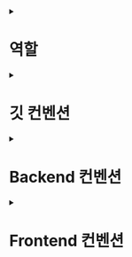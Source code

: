 <details>
<summary><h1>역할</h1></summary>
    <table>
        <thead>
        	<th>이름</th>
            <th>역할</th>
        </thead>
        <tbody>
        	<tr>
            	<td>김수혁</td>
                <td>Backend, AI, 팀장</td>
            </tr>
            <tr>
            	<td>이민우</td>
                <td>BE Leader, Git Master, PM</td>
            </tr>
            <tr>
            	<td>이은규</td>
                <td>Frontend, UI/UX Design Chief</td>
            </tr>
            <tr>
            	<td>이창헌</td>
                <td>Backend, Jira master</td>
            </tr>
            <tr>
            	<td>차현철</td>
                <td>Backend, Presenter, AI</td>
            </tr>
            <tr>
            	<td>황정민</td>
                <td>FE Leader</td>
            </tr>
        </tbody>
    </table>

</details>

<details>
<summary><h1>깃 컨벤션</h1></summary>
<div markdown="1">

---

# 1. Commit 컨벤션

---

[Git | git 커밋 컨벤션 설정하기](https://velog.io/@shin6403/Git-git-커밋-컨벤션-설정하기)

## 1) Commit

### (1) Commit 메시지 구조

기본적인 커멧 메시지 구조는 제목, 본문, 꼬리말 세가지 파트로 나눈다.

각 파트는 빈줄로 두어 구분한다.

```java
type : subject

body

footer
```

### (2) Commit Type

타입은 태그와 제목으로 구성한다.

태그는 영어로 쓰되 첫 문자는 대문자로 작성한다.

`#이슈번호 - 태그 : 제목`의 형태이며, `:` 뒤에만 space가 있음을 유의한다.

- `feat` : 새로운 기능 추가
- `fix` : 버그 수정
- `docs` : 문서 수정
- `style` : 코드 포맷팅, 세미콜론 누락, 코드 변경이 없는 경우
- `refactor` : 코드 리펙토링
- `test` : 테스트 코드, 리펙토링 테스트 코드 추가
- `chore` : 빌드 업무 수정, 패키지 매니저 수정

### (3) Commit Subject

제목은 최대 50글자가 넘지 않도록 하고 마침표 및 특수기호는 사용하지 않는다.

영문으로 표기하는 경우 동사를 가장 앞에 두고 첫 글자는 대문자로 표기한다.

제목은 **개조식 구문**으로 작성한다. (완전한 서술형 문장이 아니라, 간결하고 요점적인 서술을 의미)

**나쁜 예**

```java
Fixed
Added
Modified
```

**좋은 예**

```java
Fix
Add
Modify
```

### (4) Commit Body

본문은 한 줄 당 72자 내로 작성한다.

본문 내용은 양에 구애받지 않고 최대한 상세히 작성한다.

본문 내용은 어떻게 변경했는지보다 무엇을 변경했는지 또는 왜 변경했는지를 설명한다.

### (5) Commit Footer

꼬리말은 `optional`이고 `이슈 트래커 ID`를 작성한다.

꼬리말은 `“유형 : #이슈 번호”` 형식으로 사용한다.

여러 개의 이슈 번호를 적을 때는 `쉼표(,)`로 구분한다.

이슈 트래커 유형은 다음 중 하나를 사용한다.

- **Fixes** : 이슈 수정 중 (아직 해결되지 않은 경우)
- **Resolves** : 이슈를 해결했을 때 사용
- **Ref** : 참고할 이슈가 있을 때 사용
- **Related to** : 해당 커밋에 관련된 이슈번호 (아직 해결되지 않은 경우)

`ex) Fixes : #45 Related to : #34, #23`

### (6) Commit example

```
Feat: "회원 가입 기능 구현"

SMS, 이메일 중복확인 API 개발

Resolves: #123
Ref: #456
Related to: #48, #45
```

### (7) Commit Message Emogji

이모지는 다음과 같이 사용한다.

자세한 부분에 대해서는 '[Gitmoji 사용하기](https://treasurebear.tistory.com/70)' 여기 설명이 잘되어 있는 글이 있어, 이 링크를 참조 부탁한다.

| Emogi | Description |
| --- | --- |
| 🎨 | 코드의 형식 / 구조를 개선 할 때 |
| 📰 | 새 파일을 만들 때 |
| 📝 | 사소한 코드 또는 언어를 변경할 때 |
| 🐎 | 성능을 향상시킬 때 |
| 📚 | 문서를 쓸 때 |
| 🐛 | 버그 reporting할 때, @FIXME 주석 태그 삽입 |
| 🚑 | 버그를 고칠 때 |
| 🔥 | 코드 또는 파일 제거할 때 , @CHANGED주석 태그와 함께 |
| 🚜 | 파일 구조를 변경할 때 . 🎨과 함께 사용 |
| 🔨 | 코드를 리팩토링 할 때 |
| 💄 | UI / style 개선시 |
| ♿️ | 접근성을 향상시킬 때 |
| 🚧 | WIP (진행중인 작업)에 커밋, @REVIEW주석 태그와 함께 사용 |
| 💎 | New Release |
| 🔖 | 버전 태그 |
| ✨ | 새로운 기능을 소개 할 때 |
| ⚡️ | 도입 할 때 이전 버전과 호환되지 않는 특징, @CHANGED주석 태그 사용 |
| 💡 | 새로운 아이디어, @IDEA주석 태그 |
| 🚀 | 배포 / 개발 작업 과 관련된 모든 것 |

---

# 2. Branch 컨벤션

---

[Git branch & naming](https://velog.io/@kim-jaemin420/Git-branch-naming)

## 1) branch의 종류

### (1) master branch

배포 가능한 상태를 관리한다. 배포(release) 이력을 관리하기 위해 사용한다.

![Untitled](%E1%84%80%E1%85%B5%E1%86%BA%20%E1%84%8F%E1%85%A5%E1%86%AB%E1%84%87%E1%85%A6%E1%86%AB%E1%84%89%E1%85%A7%E1%86%AB%207b4d48b1b6804f7aa4b29ef63396412a/Untitled.png)

### (2) develop branch

기능 개발을 위한 브랜치들의 source branch. 모든 기능이 추가되고 버그를 고쳐 배포가능한 안정적인 상태라면 master branch에 병합한다.

### (3) supporting branches

### (a) feature branch

기능을 개발하는 브랜치. 새로운 기능 개발 및 버그 수정이 필요할 때마다 develop 브랜치로부터 분기한다. feature branch 단위의 작업은 공유할 필요가 없기 때문에 로컬 저장소에서 관리한다.

개발이 완료되면 develop 브랜치로 merge하여 다른 사람들과 공유한다

작업이 끝난 feature branch는 삭제한다

```
//develop 브랜치에서 생성
$ git checkout -b feature/login develop
```

![Untitled](%E1%84%80%E1%85%B5%E1%86%BA%20%E1%84%8F%E1%85%A5%E1%86%AB%E1%84%87%E1%85%A6%E1%86%AB%E1%84%89%E1%85%A7%E1%86%AB%207b4d48b1b6804f7aa4b29ef63396412a/Untitled%201.png)

### (b) release branch

배포를 위한 전용 브랜치. 최종적인 버그 수정, 문서 추가 등 배포와 직접적 관련있는 작업을 수행한다. 그 이외에 새로운 기능은 추가하지 않는다.

### (c) hotfix branch

배포한 버전에서 긴급하게 수정해야할 경우 master 브랜치에서 분기한다. 문제가 되는 부분 수정후 master 브랜치에 merge하고 배포. hotfix 브랜치의 변경사항은 develop 브랜치에도 merge.

## 2) branch 네이밍 규칙

### (1) **master branch, develop branch**

master와 develop 브랜치는 본래 이름 그대로 사용하는 경우가 일반적이다.

### (**2) feature branch**

- 어떤 이름도 가능하다. 단, `master`, `develop`, `release-...`, `hotfix-...` 같은 이름은 사용할 수 없다.
- `feature/기능요약` 형식을 추천한다. ex) feature/login
- `feature/{issue-number}-{feature-name}` 이슈추적을 사용한다면 이와 같은 형식을 따른다.
    
    ex) feature/1-init-project, feature/2-build-gradle-script-write
    

### (**3) release branch**

- `release-RB_...` 또는 `release-...` 또는 `release/...`같은 이름이 일반적이다.
- `release-...` 형식을 추천한다. ex) release-1.2

### (**4) hotfix branch**

- `hotfix-...` 형식을 추천한다. ex) hotfix-1.2.1

---
</div>
</details>
<details>
<summary><h1>Backend 컨벤션</h1></summary>
<div markdown="1">


# 1. Java 코드 컨벤션

[캠퍼스 핵데이 Java 코딩 컨벤션](https://naver.github.io/hackday-conventions-java/)

## 1) 파일 공통 요건

### (1) 파일 인코딩은 UTF-8

*[encoding-utf8]*

모든 소스, 텍스트 문서 파일의 인코딩은 UTF-8로 통일한다.

### (2) 파일의 마지막에는 줄바꿈

파일의 마지막은 줄바꿈으로 끝나야 한다.

## 2) 이름 (Naming)

### (1) 식별자에는 영문/숫자/언더스코어만 허용

*[identifier-char-scope]*

변수명, 클래스명, 메서드명 등에는 영어와 숫자만을 사용한다. 
상수에는 단어 사이의 언더스코어(`_`)를 사용한다. 정규표현식 `[^A-Za-z0-9_]`에 부합해야 한다.

### (2) 한국어 발음대로의 표기 금지

*[avoid-korean-pronounce]*

식별자의 이름을 한글 발음을 영어로 옮겨서 표기하지 않는다. 한국어 고유명사는 예외이다.

- 나쁜 예 : `moohyungJasan` (무형자산)
- 좋은 예 : `intangibleAssets` (무형자산)

### (3) 대문자로 표기할 약어 명시

*[list-uppercase-abbr]*

클래스명, 변수명에 쓰일 단어 중 모든 글자를 대문자로 표기할 약어의 목록을 프로젝트별로 명시적으로 정의한다.

> 대문자로 표기할 약어의 목록을 정의하지 않는 경우 : HttpApiUrl
> 

### (4) 패키지 이름은 소문자로 구성

*[package-lowercase]*

패키지 이름은 소문자를 사용하여 작성한다. 
단어별 구문을 위해 언더스코어(`_`)나 대문자를 섞지 않는다.

*나쁜 예*

```jsx
package com.navercorp.apiGateway
 package com.navercorp.api_gateway
```

*좋은 예*

```jsx
package com.navercorp.apigateway
```

### (5) 클래스/인터페이스 이름에 대문자 카멜표기법 적용

*[class-interface-lower-camelcase]*

클래스 이름은 단어의 첫 글자를 대문자로 시작하는 대문자 카멜표기법(Upper camel case)을 사용한다. 파스칼표기법(Pascal case)으로도 불린다.

*나쁜 예*

```jsx
public class reservation

public class Accesstoken
```

*좋은 예*

```jsx
public class Reservation

public class AccessToken
```

### (6) 클래스 이름에 명사 사용

*[class-noun]*

클래스 이름은 명사나 명사절로 짓는다.

### (7) 인터페이스 이름에 명사/형용사 사용

*[interface-noun-adj]*

인터페이스(interface)의 이름은 클래스 이름은 명사/명사절로 혹은 형용사/형용사절로 짓는다.

*좋은 예*

```jsx
public interface RowMapper {

 public interface AutoClosable {
```

### (8) 테스트 클래스는 'Test’로 끝남

*[test-class-suffix]*

JUnit 등으로 작성한 테스트 코드를 담은 클래스는 'Test’을 마지막에 붙인다. 
‘Tests’로 나올텐데 ‘Test’로 마무리한다

*좋은 예*

```jsx
public class WatcherTest {
```

### (9) 메서드 이름과 변수에 소문자 카멜표기법 적용

*[method-lower-camelcase]*

메서드의 이름에는 첫 번째 단어를 소문자로 작성하고, 이어지는 단어의 첫 글자를 대문자로 작성하는 소문자 카멜표기법(Lower camel case)를 사용한다. 테스트 클래스의 메서드 이름에서는 언더스코어를 허용한다.

*나쁜 예*

```jsx
private boolean Authorized;
 private int AccessToken;
```

*좋은 예*

```jsx
private boolean authorized;
 private int accessToken;
```

### (10) 메서드 이름은 동사/전치사로 시작

*[method-verb-preposition]*

메서드명은 기본적으로는 동사로 시작한다. 다른 타입으로 전환하는 메서드나 빌더 패턴을 구현한 클래스의 메서드에는 전치사를 쓸 수 있다.

*좋은 예*

- 동사사용 : `renderHtml()`
- 전환메서드의 전치사 : `toString()`
- Builder 패턴 적용한 클래스의 메서드의 전치사 : `withUserId(String id)`

### (11) 상수는 대문자와 언더스코어로 구성

*[constant_uppercase]*

상태를 가지지 않는 자료형이면서 `static final`로 선언되어 있는 필드일 때를 상수로 간주한다. 상수 이름은 대문자로 작성하며, 복합어는 언더스코어(`_`)를 사용하여 단어를 구분한다.

*좋은 예*

```jsx
public final int UNLIMITED = -1;
public final String POSTAL_CODE_EXPRESSION = “POST”;
```

### (12) 임시 변수 외에는 1 글자 이름 사용 금지

*[avoid-1-char-var]*

메서드 블럭 범위 이상의 생명 주기를 가지는 변수에는 1글자로 된 이름을 쓰지 않는다. 반복문의 인덱스나 람다 표현식의 파라미터 등 짧은 범위의 임시 변수에는 관례적으로 1글자 변수명을 사용할 수 있다.

*나쁜 예*

```jsx
HtmlParser p = new HtmlParser();
```

*좋은 예*

```jsx
HtmlParser parser = new HtmlParser();
```

## 3) 선언 (Declarations)

클래스, 필드, 메서드, 변수값, import문 등의 소스 구성요소를 선언할 때 고려해야할 규칙이다.

### (1) 소스파일당 1개의 탑레벨 클래스를 담기

*[1-top-level-class]*

탑레벨 클래스(Top level class)는 소스 파일에 1개만 존재해야 한다. ( 탑레벨 클래스 선언의 컴파일타임 에러 체크에 대해서는 [Java Language Specification 7.6](http://docs.oracle.com/javase/specs/jls/se7/html/jls-7.html#jls-7.6) 참조 )

*나쁜 예*

`public class LogParser {
}

class LogType {
}`

*좋은 예*

`public class LogParser {
    // 굳이 한 파일안에 선언해야 한다면 내부 클래스로 선언
    class LogType {
    }
}`

### (2) 제한자 선언의 순서

*[modifier-order]*

클래스/메서드/멤버변수의 제한자는 Java Language Specification에서 명시한 아래의 순서로 쓴다.

`public protected private abstract static final transient volatile synchronized native strictfp`

( [Java Language Specification - Chapter 18. Syntax](http://docs.oracle.com/javase/specs/jls/se7/html/jls-18.html) 참조)

### (3) 어노테이션 선언 후 새줄 사용

*[newline-after-annotation]*

클래스, 인터페이스, 메서드, 생성자에 붙는 애너테이션은 선언 후 새줄을 사용한다. 이 위치에서도 파라미터가 없는 애너테이션 1개는 같은 줄에 선언할 수 있다.

*좋은 예*

`@RequestMapping("/guests")
public void findGuests() {}`

### (4) 한 줄에 한 문장

*[1-state-per-line]*

문장이 끝나는 `;` 뒤에는 새줄을 삽입한다. 한 줄에 여러 문장을 쓰지 않는다.

*나쁜 예*

`int base = 0; int weight = 2;`

*좋은 예*

`int base = 0;
int weight = 2;`

### (5) 하나의 선언문에는 하나의 변수만

*[1-var-per-declaration]*

변수 선언문은 한 문장에서 하나의 변수만을 다룬다.

*나쁜 예*

`int base, weight;`

*좋은 예*

`int base;
int weight;`

### (6) 배열에서 대괄호는 타입 뒤에 선언

*[array-square-after-type]*

배열 선언에 오는 대괄호(`[]`)는 타입의 바로 뒤에 붙인다. 변수명 뒤에 붙이지 않는다.

*나쁜 예*

`String names[];`

*좋은 예*

`String[] names;`

### (7) ‘long’형 값의 마지막에 ‘L’붙이기, ‘float’ 형 - ‘F’ 붙이기

*[long-value-suffix]*

long형의 숫자에는 마지막에 대문자 'L’을, float형의 숫자에는 마지막에 대문자 ‘F’를 붙인다. 

*나쁜 예*

`long base = 54423234211l;`

*좋은 예*

`long base = 54423234211L;`

## 4) 들여쓰기 (Indentation)

들여쓰기는 코드의 계층을 구분하기 위해 추가하는 문자이다.

### (1) 하드탭 사용

*[indentation-tab]*

탭(tab) 문자를 사용하여 들여쓴다. 탭 대신 스페이스를 사용하지 않는다. 이를 잘 준수하기 위해서 스페이스와 탭을 구별해서 보여주도록 에디터를 설정한다.

### (2) 탭의 크기는 4개의 스페이스

*[4-spaces-tab]*

1개의 탭의 크기는 스페이스 4개와 같도록 에디터에서 설정한다.

### (3) 블럭 들여쓰기

*[block-indentation]*

클래스, 메서드, 제어문 등의 코드 블럭이 생길 때마다 1단계를 더 들여쓴다.

## 5) 중괄호 (Braces)

중괄호(`{`,`}`) 는 클래스, 메서드, 제어문의 블럭을 구분한다.

### (1) K&R 스타일로 중괄호 선언

*[braces-knr-style]*

클래스 선언, 메서드 선언, 조건/반복문 등의 코드 블럭을 감싸는 중괄호에 적용되는 규칙이다. 중괄호 선언은 K&R 스타일(Kernighan and Ritchie style)을 따른다. 줄의 마지막에서 시작 중괄호`{`를 쓰고 열고 새줄을 삽입한다. 블럭을 마친후에는 새줄 삽입 후 중괄호를 닫는다.

***나쁜 예***

```java
public class SearchConditionParser
{
    public boolean isValidExpression(String exp)
    {

        if (exp == null)
        {
            return false;
        }

        for (char ch : exp.toCharArray())
        {
             ....
        }

        return true;
    }
}
```

***좋은 예***

```java
public class SearchConditionParser {
    public boolean isValidExpression(String exp) {

        if (exp == null) {
            return false;
        }

        for (char ch : exp.toCharArray()) {
            ....
        }

        return true;
    }
}
```

### (2) 닫는 중괄호와 같은 줄에 `else`, `catch`, `finally`, `while` 선언

*[sub-flow-after-brace]*

아래의 키워드는 닫는 중괄호(`}`) 와 같은 줄에 쓴다.

- else 되도록 쓰지 않기
- catch, finaly
- do-while 문에서의 while

***나쁜 예***

```java
if (line.startWith(WARNING_PREFIX)) {
    return LogPattern.WARN;
}
else if (line.startWith(DANGER_PREFIX)) {
    return LogPattern.DANGER;
}
else {
    return LogPattern.NORMAL;
}
```

***좋은 예***

```java
if (line.startWith(WARNING_PREFIX)) {
    return LogPattern.WARN;
} else if (line.startWith(DANGER_PREFIX)) {
    return LogPattern.NORMAL;
} else {
    return LogPattern.NORMAL;
}
```

***나쁜 예***

```jsx
try {
    writeLog();
}
catch (IOException ioe) {
    reportFailure(ioe);
}
finally {
    writeFooter();
}
```

***좋은 예***

```jsx
try {
    writeLog();
} catch (IOException ioe) {
    reportFailure(ioe);
} finally {
    writeFooter();
}
```

***나쁜 예***

```jsx
do {
    write(line);
    line = readLine();
}
while (line != null);
```

***좋은 예***

```jsx
do {
    write(line);
    line = readLine();
} while (line != null);
```

### (3) 빈 블럭에 새줄 없이 중괄호 닫기 허용

*[permit-concise-empty-block]*

내용이 없는 블럭을 선언할 때는 같은 줄에서 중괄호를 닫는 것을 허용한다.

*좋은 예*

```java
public void close() {}
```

### (4) 조건/반복문에 중괄호 필수 사용

*[need-braces]*

조건, 반복문이 한 줄로 끝더라도 중괄호를 활용한다. 이 문서에 언급된 중괄호의 전후의 공백, 제어문 앞 뒤의 새줄 규칙도 함께 고려한다.

*나쁜 예*

```java
if (exp == null) return false;

for (char ch : exp.toCharArray()) if (ch == 0) return false;
```

*좋은 예*

```java
if (exp == null) {
    return false;
}

for (char ch : exp.toCharArray()) {

    if (ch == 0) {
        return false;
    }

}
```

## 6) 줄바꿈 (Line-wrapping)

줄바꿈은 작성한 명령어가 줄 너비를 초과했을 경우 코드 가독성을 위해서 강제로 줄을 바꾸는 것을 말한다.

### (1) 줄바꿈 후 추가 들여쓰기

*[indentation-after-line-wrapping]*

줄바꿈 이후 이어지는 줄에서는 최초 시작한 줄에서보다 적어도 1단계의 들여쓰기를 더 추가한다. IDE의 자동 포메팅 기능으로 이를 동일하게 맞추러면 [Appendix C의 각 IDE별 설정](https://naver.github.io/hackday-conventions-java/#editor-config)을 참고한다.

*좋은 예*

```java
AbstractAggregateRootTest.AggregateRoot proxyAggregateRoot =
        em.getReference(AbstractAggregateRootTest.AggregateRoot.class, aggregateRoot.getId());
```

### (2) 줄바꿈 허용 위치

*[line-wrapping-position]*

가독성을 위해 줄을 바꾸는 위치는 다음 중의 하나로 한다.

- `extends` 선언 후
- `implements` 선언 후
- `throws` 선언 후
- 시작 소괄호(`(`) 선언 후
- 콤마(`,`) 후
- `.` 전
- 연산자 전
    - `+`, `-`, `*`, `/`, `%`
    - `==`, `!=`, `>=`, `>`,`⇐`, `<`, `&&`, `||`
    - `&`, `|`, `^`, `>>>`, `>>`, `<<`, `?`
    - `instanceof`

***좋은 예***

```java
public boolen isAbnormalAccess (
    User user, AccessLog log) {

    String message = user.getId() + "|" | log.getPrefix()
        + "|" + SUFFIX;
}
```

## 7) 빈 줄(Blank lines)

빈 줄은 명령문 그룹의 영역을 표시하기 위하여 사용한다.

### (1) `package` 선언 후 빈 줄 삽입

*[blankline-after-package]*

*좋은 예*

`package com.naver.lucy.util;

import java.util.Date;`

### (2) `import` 선언의 순서와 빈 줄 삽입

*[import-grouping]*

import 구절은 아래와 같은 순서로 그룹을 묶어서 선언한다.

1. static imports
2. `java.`
3. `javax.`
4. `org.`
5. `net.`
6. 8~10을 제외한 `com.*`
7. 1~6, 8~10을 제외한 패키지에 있는 클래스
8. `com.nhncorp.`
9. `com.navercorp.`
10. `com.naver.`

각 그룹 사이에는 빈줄을 삽입한다. 같은 그룹 내에서는 알파벳 순으로 정렬한다.

*좋은 예*

`import java.util.Date;
import java.util.List;

import javax.naming.NamingException;

import org.apache.commons.logging.Log;
import org.apache.commons.logging.LogFactory;
import org.springframework.util.Assert;

import com.google.common.base.Function;

import com.naver.lucy.util.AnnotationUtils;`

이 규칙은 대부분 IDE에서 자동으로 정리해주는 대로 쓰기 때문에 IDE 설정을 일치시키는데 신경을 써야 한다.

### (3) 메소드 사이에 빈 줄 삽입

*[blankline-between-methods]*

메서드의 선언이 끝난 후 다음 메서드 선언이 시작되기 전에 빈줄을 삽입한다.

***좋은 예***

```jsx
public void setId(int id) 
    this.id = id;
}

public void setName(String name) {
    this.name = name;
}
```

## 8) 공백 (Whitespace)

### (1) 공백으로 줄을 끝내지 않음

*[no-trailing-spaces]*

빈줄을 포함하여 모든 줄은 탭이나 공백으로 끝내지 않는다.

### (2) 대괄호 뒤에 공백 삽입

*[space-after-bracket]*

닫는 대괄호(`]`) 뒤에 `;`으로 문장이 끝나지 않고 다른 선언이 올 경우 공백을 삽입한다.

*나쁜 예*

```java
int[]masks = new int[]{0, 1, 1};
```

*좋은 예*

```java
int[] masks = new int[] {0, 1, 1};
```

### (3) 중괄호의 시작 전, 종료 후에 공백 삽입

*[space-around-brace]*

여는 중괄호(`{`) 앞에는 공백을 삽입한다. 닫는 중괄호(`}`) 뒤에 `else` ,`catch` 등의 키워드가 있을 경우 중괄호와 키워드 사이에 공백을 삽입한다.

***좋은 예***

```java
public void printWarnMessage(String line) {
    if (line.startsWith(WARN_PREFIX)) {
        ...
    } else {
        ...
    }
}
```

### (4) 제어문 키워드와 여는 소괄호 사이에 공백 삽입

*[space-between-keyword-parentheses]*

`if`, `for`, `while`, `catch`, `synchronized`, `switch`와 같은 제어문 키워드의 뒤에 
소괄호(`(`,`)`)를 선언하는 경우, 시작 소괄호 앞에 공백을 삽입한다.

*좋은 예*

```java
if (maxLine > LIMITED) {
    return false;
}
```

### (5) 식별자와 여는 소괄호 사이에 공백 미삽입

*[no-space-between-identifier-parentheses]*

식별자와 여는 소괄호(`(`) 사이에는 공백을 삽입하지 않는다. 생성자와 메서드의 선언, 호출, 애너테이션 선언 뒤에 쓰이는 소괄호가 그에 해당한다.

***나쁜 예***

```java
public StringProcessor () {} // 생성자

@Cached ("local")
public String removeEndingDot (String original) {
    assertNotNull (original);
    ...
}
```

***좋은 예***

```java
public StringProcessor() {} // 생성자

@Cached("local")
public String removeEndingDot(String original) {
    assertNotNull(original);
    ...
}
```

### (6) 타입 캐스팅에 쓰이는 소괄호 내부 공백 미삽입

*[no-space-typecasting]*

타입캐스팅을 위해 선언한 소괄호의 내부에는 공백을 삽입하지 않는다.

*나쁜 예*

```java
String message = ( String ) rawLine;
```

*좋은 예*

```java
String message = (String) rawLine;
```

### (7) 제네릭스 산괄호의 공백 규칙

*[generic-whitespace]*

제네릭스(Generics) 선언에 쓰이는 산괄호(`<`,`>`) 주위의 공백은 다음과 같이 처리한다.

- 제네릭스 메서드 선언 일 때만 `<` 앞에 공백을 삽입한다.
- `<` 뒤에 공백을 삽입하지 않는다.
- `>` 앞에 공백을 삽입하지 않는다.
- 아래의 경우를 제외하고는 `>`뒤에 공백을 삽입한다.
    - 메서드 레퍼런스가 바로 이어질 때
    - 여는 소괄호('(')가 바로 이어질 때
    - 메서드 이름이 바로 이어질 때

*좋은 예*

```java
public static <A extends Annotation> A find(AnnotatedElement elem, Class<A> type) { // 제네릭스 메서드 선언
    List<Integer> l1 = new ArrayList<>(); // '(' 가 바로 이어질때
    List<String> l2 = ImmutableList.Builder<String>::new; // 메서드 레퍼런스가 바로 이어질 때
    int diff = Util.<Integer, String>compare(l1, l2); // 메서드 이름이 바로 이어질 때
}
```

### (8) 콤마/구분자 세미콜론의 뒤에만 공백 삽입

*[space-after-comma-semicolon]*

콤마(,)와 반복문(while, for)의 구분자로 쓰이는 세미콜론(`;`)에는 뒤에만 공백을 삽입한다.

*나쁜 예*

```java
for (int i = 0;i < length;i++) {
    display(level,message,i)
}
```

*좋은 예*

```java
for (int i = 0; i < length; i++) {
    display(level, message, i)
}
```

### (9) 콜론의 앞 뒤에 공백 삽입

*[space-around-colon]*

반복문과 삼항연산자에서 콜론(`:`)의 앞 뒤에는 공백을 삽입한다. 라벨 선언 뒤에는 아무런 문자열이 없으므로 앞에만 공백을 삽입한다.

*좋은 예*

```java
for (Customer customer : visitedCustomers) {
    AccessPattern pattern = isAbnormal(accessLog) ? AccessPattern.ABUSE : AccessPattern.NORMAL;
    int grade = evaluate(customer, pattern);

    switch (grade) {
        case GOLD :
            sendSms(customer);
        case SILVER :
            sendEmail(customer);
        default :
            inreasePoint(customer)
    }
}
```

[Java 14~21에서의 Switch Case](https://velog.io/@letsdev/Java-개선된-Switch-Case)

### (10) 이항/삼항 연산자의 앞 뒤에 공백 삽입

*[space-around-binary-ternary-operator]*

이항/삼항 연산자의 앞 뒤에는 공백을 삽입한다.

*좋은 예*

```java
if (pattern == Access.ABNORMAL) {
    return 0;
}

finalScore += weight * rawScore - absentCount;

if (finalScore > MAX_LIMIT) {
    return MAX_LIMIT;
}
```

### (11) 단항 연산자와 연산 대상 사이에 공백을 미삽입

*[no-space-increament-decrement-operator]*

단항 연산자와 연산 대상의 사이에는 공백을 삽입하지 않는다.

- 전위 연산자 : 연산자 뒤에 공백을 삽입하지 않는다.
    - 전위 증감/감소 연산자 : `++`,`--`
    - 부호로 쓰이는 `+`, `-`
    - NOT 연산자 : `~`, `!`
- 후위 연산자 : 연산자 앞에 공백을 삽입하지 않는다.
    - 후위 증감/감소 연산자 : `++`,`-`

*나쁜 예*

```java
int point = score[++ index] * rank -- * - 1;
```

*좋은 예*

```java
int point = score[++index] * rank-- * -1;
```

### (12) 주석문 기호 전후의 공백 삽입

*[space-around-comment]*

주석의 전후에는 아래와 같이 공백을 삽입한다.

- 명령문과 같은 줄에 주석을 붙일 때 `//` 앞
- 주석 시작 기호 `//` 뒤
- 주석 시작 기호 `/*` 뒤
- 블록 주석을 한 줄로 작성시 종료 기호 `/` 앞
- 탭으로 주석 줄맞추기

***좋은 예***

```java
/*
 * 공백 후 주석내용 시작
 */

System.out.print(true); // 주석 기호 앞 뒤로 공백

/* 주석내용 앞에 공백, 뒤에도 공백 */
```

---

# 2. 스프링 네이밍 컨벤션

## Controller

비지니스 로직은 Service에서         

### Controller 메소드 명 작성 접미사

- orderList() - 목록 조회 유형의 서비스
- orderDetails() - 단 건 상세 조회 유형의 controller 메소드
- orderSave() - 등록/수정/삭제가 동시에 일어나는 유형의 controller 메소드
- orderAdd() - 등록만 하는 유형의 controller 메소드
- orderModify() - 수정만 하는 유형의 controller 메소드
- orderRemove() - 삭제만 하는 유형의 controller 메소드

## Service

### Service 메소드 명 작성 접두사

- findOrder() - 조회 유형의 service 메소드
- addOrder() - 등록 유형의 service 메소드
- modifyOrder() - 변경 유형의 service 메소드
- removeOrder() - 삭제 유형의 service 메소드
- saveOrder() - 등록/수정/삭제가 동시에 일어나는 유형의 service 메소드

```java
public void printWarnMessage(String line) {
    if (line.startsWith(WARN_PREFIX)) {
        ...
    } else {
        ...
    }
}
```

## 패키지 구조

[[Spring boot] 디렉터리 패키지 구조의 선택](https://velog.io/@jsb100800/Spring-boot-directory-package)

Root Package

```
com
 ㄴ example
     ㄴ Root Package
         ㄴ domain
         |   ㄴ user
         |   |   ㄴ api
         |   |   ㄴ application
         |   |   ㄴ dao
         |   |   ㄴ domain
         |   |   ㄴ dto
         |   |   ㄴ exception
         |   ㄴ video
         |   |   ㄴ api
         |   |   ㄴ application
         |   |   ㄴ dao
         |   |   ㄴ domain
         |   |   ㄴ dto
         |   |   ㄴ exception
         |   ...
         ㄴ global
             ㄴ auth
             ㄴ common
             ㄴ config
             ㄴ error
             ㄴ infra
             ㄴ util
```

위의 디렉터리 패키지 방식은 이번 프로젝트를 진행하면서 도메인형 디렉터리 구조를 기반으로 제 프로젝트의 성격에 맞게 패키징을 구성한 것입니다.

**해당 방식은 스프링 웹 계층에 주목하기보다는 도메인에 주목합니다.** 이를 통해서 **각각의 도메인 별로 패키지 분리가 가능하여 관리에 있어서 계층형 방식보다 직관적**이며, **각각의 도메인들은 서로를 의존하는 코드가 없도록 설계하기 적합해서 코드의 재활용성이 향상**됩니다.

또한 **`OOP` 관점과 `ORM` 기술을 사용함에 있어서 핵심이 되는 `Entity`의 특성을 기반으로 패키징하는 것이 해당 기술들의 관점과 지향점과도 맞다고 생각이 듭니다.**

그 이유는 때문입니다.

아래로는 각각의 패키지와 이를 구성하는 클래스들에 대한 설명을 하겠습니다.

### 📌 최상위 레벨의 패키지

- **최상위 레벨에서는 `domain`과 `global`로 패키징합니다.**
- `domain` 패키지에서는 프로젝트와 DB 구조에서 핵심 역할을 하는 `domian entitiy`를 기준으로 하위 패키지를 구성합니다.
- `global` 패키지에서는 프로젝트 전방위적으로 사용할 수 있는 클래스 들로 구성됩니다.

### 📌 domain 하위 패키지

- **앞서 설명한 것처럼 `user`, `video`와 같이 핵심 `domain entity` 별로 패키지가 구성됩니다.**
- **각각의 domian 하위 패키지는 `api`, `application`, `dao`, `domain`, `dto`, `exception` 패키지로 구성됩니다.**
- **api** : `controller` 클래스가 존재합니다. 해당 프로젝트에서 스프링 부트는 `Rest API` 서버로서의 역할만을 하기 때문에, 명시적으로 `api`라는 네이밍으로 패키징 했습니다.
- **application** : 주로 `service` 클래스들이 존재합니다. DB 트랜잭션이 일어나며, 주된 비즈니스 로직을 담당합니다. `Service` 클래스들 뿐만 아니라, `handler`와 같은 같은 성격의 다른 클래스 또한 포함하기 때문에 `application`이라는 네이밍으로 패키징 했습니다.
- **dao** : `dao`, `repository` 클래스들로 구성됩니다.
- **domain** : `entity` 클래스들로 구성됩니다.
- **dto** : `dto` 클래스들로 구성됩니다.
- **exception** : `exception` 클래스들로 구성됩니다.

### 📌 global 하위 패키지

- **해당 패키지에는 특정 `domain`에 종속되지 않고, 프로젝트 전방위적으로 사용할 수 있는 클래스들이 모여있습니다.**
- **global 패키지는 `auth`, `common`, `config`, `error`, `infra`, `util` 패키지로 구성됩니다.**
- **auth** : `인증`, `인가`와 관련된 클래스들로 구성됩니다.
- **common** : `공통 클래스` 혹은 `공통 value` 클래스들로 구성됩니다.
- **config** : 각종 `configuration` 클래스로 구성됩니다.
- **error** : 공통 `exception`, `error`와 관련된 클래스로 구성됩니다.
- **infra** : `외부 모듈`, `api` 등을 사용하는 클래스로 구성됩니다.
- **util** : 공통 `util성 클래스`들로 구성됩니다.

## Response 클래스(참고)

- 사용자에게 응답할 때 리턴하려는 클래스를 담은 Response를 리턴

```java
@Getter
@AllArgsConstructor
public class Response<T> {
    private String resultCode;
    private T result;

    public static Response<Void> error(String errorCode) {
        return new Response<>(errorCode, null);
    }

    public static Response<Void> success() {
        return new Response<Void>("SUCCESS", null);
    }

    public static <T> Response<T> success(T result) {
        return new Response<>("SUCCESS", result);
    }

    public String toStream() {
        if (result == null) {
            return "{" +
                    "\"resultCode\":" + "\"" + resultCode + "\"," +
                    "\"result\":" + null + "}";
        }
        return "{" +
                "\"resultCode\":" + "\"" + resultCode + "\"," +
                "\"result\":" + result + "}";
    }
}
```

```java
@Getter
@AllArgsConstructor
public enum ErrorCode {
    DUPLICATED_USER_NAME(HttpStatus.CONFLICT, "User name is duplicated"),
    USER_NOT_FOUND(HttpStatus.NOT_FOUND, "User not founded"),
    INVALID_PASSWORD(HttpStatus.UNAUTHORIZED, "Password is invalid"),
    INVALID_TOKEN(HttpStatus.UNAUTHORIZED, "Token is invalid"),
    POST_NOT_FOUND(HttpStatus.NOT_FOUND, "Post not founded"),
    INVALID_PERMISSION(HttpStatus.UNAUTHORIZED, "Permission is invalid"),
    INTERNAL_SERVER_ERROR(HttpStatus.INTERNAL_SERVER_ERROR, "Internal server error"),
    ALREADY_LIKED(HttpStatus.CONFLICT, "User already liked the post");

    private HttpStatus status;
    private String message;
}
```

Advice 

```java
@Slf4j
@RestControllerAdvice
public class GlobalControllerAdvice {

    @ExceptionHandler(SnsApplicationException.class)
    public ResponseEntity<?> applicationHandler(SnsApplicationException e) {
        log.error("Error occur {}", e.toString());
        return ResponseEntity.status(e.getErrorCode().getStatus())
                .body(Response.error(e.getErrorCode().name()));
    }

    @ExceptionHandler(RuntimeException.class)
    public ResponseEntity<?> applicationHandler(RuntimeException e) {
        log.error("Error occur {}", e.toString());
        return ResponseEntity.status(HttpStatus.INTERNAL_SERVER_ERROR)
                .body(Response.error(ErrorCode.INTERNAL_SERVER_ERROR.name()));
    }
```
</div>
</details>


<details>
<summary><h1>Frontend 컨벤션</h1></summary>
<div markdown="1">

---

# 1. JavaScript 컨벤션

**Airbnb JavaScript Style Guide를 참고**

출처)

[https://velog.io/@hamham/Airbnb-JavaScript-컨벤션-정리](https://velog.io/@hamham/Airbnb-JavaScript-%EC%BB%A8%EB%B2%A4%EC%85%98-%EC%A0%95%EB%A6%AC)

[https://github.com/tipjs/javascript-style-guide?tab=readme-ov-file#형types](https://github.com/tipjs/javascript-style-guide?tab=readme-ov-file#%ED%98%95types)

## 1) **참조(References)**

### (1) let 대신 const 사용

모든 참조에는 let 대신 const를 사용하는 것을 기본으로 한다.

```jsx
// const와 let은 선언된 블록 안에서만 존재합니다.
{
  let a = 1;
  const b = 1;
}
console.log(a); // ReferenceError
console.log(b); // ReferenceError
```

### (2) 참조를 재할당 해야한다면 `let` 을 사용

```jsx
// bad
var count = 1;
if (true) {
  count += 1;
}

// good, use the let.
let count = 1;
if (true) {
  count += 1;
}
```

## 2) **오브젝트(Objects)**

### (1) 객체를 생성할 때는 리터럴 문법 사용

```jsx
// bad
const item = new Object();

// good
const item = {};
```

### (2) 예약어 대신 알기쉬운 동의어를 사용

```jsx
// bad
const superman = {
  class: 'alien',
};

// bad
const superman = {
  klass: 'alien',
};

// good
const superman = {
  type: 'alien',
};
```

### (3) 단축구문 사용

단축구문들은 객체 선언의 시작 부분에 모아놓는다

```jsx
const lukeSkywalker = 'Luke Skywalker';

// bad
const obj = {
  lukeSkywalker: lukeSkywalker,
};

// good
const obj = {
  lukeSkywalker,
	title : keyword, // 단축구문이 가능한 경우에만 적용하고 그 외에는 혼용한다
};
```

```jsx
const anakinSkywalker = 'Anakin Skywalker';
const lukeSkywalker = 'Luke Skywalker';

// bad
const obj = {
  episodeOne: 1,
  twoJediWalkIntoACantina: 2,
  lukeSkywalker,
  episodeThree: 3,
  mayTheFourth: 4,
  anakinSkywalker,
};

// good
const obj = {
  lukeSkywalker,
  anakinSkywalker,
  episodeOne: 1,
  twoJediWalkIntoACantina: 2,
  episodeThree: 3,
  mayTheFourth: 4,
};
```

## 3) **배열(Arrays)**

### (1) 배열을 작성 할 때는 리터럴 구문을 사용

```jsx
// bad
const items = new Array();

// good
const items = [];
```

### (2) 배열에 직접 값을 할당하지 말고 Array.push 사용

```jsx
const someStack = [];

// bad
someStack[someStack.length] = 'abracadabra';

// good
someStack.push('abracadabra');
```

### (3) array-like 객체를 배열로 변환 시 Array.from 사용

```jsx
const arrLike = { 0: 'foo', 1: 'bar', 2: 'baz', length: 3 };

// bad
const arr = Array.prototype.slice.call(arrLike);

// good
const arr = Array.from(arrLike);
```

### (4) 배열이 여러 줄에 걸쳐 있다면 배열을 연 이후, 닫기 이전에 줄바꿈

```jsx
// bad
const arr = [
  [0, 1], [2, 3], [4, 5],
];

const objectInArray = [{
  id: 1,
}, {
  id: 2,
}];

const numberInArray = [
  1, 2,
];

// good
const arr = [[0, 1], [2, 3], [4, 5]];

const objectInArray = [
  {
    id: 1,
  },
  {
    id: 2,
  },
];

const numberInArray = [
  1,
  2,
];
```

## 4) **구조화대입(Destructuring)**

### (1) 배열 복사 시 배열 전개 구문 `...`을 사용

```jsx
// bad
const len = items.length;
const itemsCopy = [];
let i;

for (i = 0; i < len; i += 1) {
  itemsCopy[i] = items[i];
}

// good
const itemsCopy = [...items];
```

### (2) 하나의 객체에서 여러 속성에 접근할 때는 객체 비구조화 사용

```jsx
// bad
function getFullName(user) {
  const firstName = user.firstName;
  const lastName = user.lastName;

  return `${firstName} ${lastName}`;
}

// good
function getFullName(user) {
  const { firstName, lastName } = user;
  return `${firstName} ${lastName}`;
}

// best
function getFullName({ firstName, lastName }) {
  return `${firstName} ${lastName}`;
}
```

```jsx
const arr = [1, 2, 3, 4];

// bad
const first = arr[0];
const second = arr[1];

// good
const [first, second] = arr;
```

## 5) **문자열(Strings)**

### (1) 문자열에는 작은 따옴표 ''를 사용

```jsx
// bad
const name = "Capt. Janeway";

// bad - template literals should contain interpolation or newlines
const name = `Capt. Janeway`;

// good
const name = 'Capt. Janeway';
```

### (2) 100자가 넘는 문자열을 문자열 연결을 이용해 여러 줄에 걸쳐 쓰지 않기

```jsx
// bad
const errorMessage = 'This is a super long error that was thrown because \
of Batman. When you stop to think about how Batman had anything to do \
with this, you would get nowhere \
fast.';

// bad
const errorMessage = 'This is a super long error that was thrown because ' +
  'of Batman. When you stop to think about how Batman had anything to do ' +
  'with this, you would get nowhere fast.';

// good
const errorMessage = 'This is a super long error that was thrown because of Batman. When you stop to think about how Batman had anything to do with this, you would get nowhere fast.';
```

### (3) 문자열 생성 시 문자열 연결 대신 템플릿 문자열 사용

```jsx
// bad
function sayHi(name) {
  return 'How are you, ' + name + '?';
}

// bad
function sayHi(name) {
  return ['How are you, ', name, '?'].join();
}

// bad
function sayHi(name) {
  return `How are you, ${ name }?`;
}

// good
function sayHi(name) {
  return `How are you, ${name}?`;
}
```

## 6) **함수(Functions)**

### (1) 절대 arguments 사용하지 않기

- 매개변수 이름으로 arguments 사용 금지한다.
- arguments 대신 나머지 문법(rest syntax) `...` 사용

```jsx
// bad
function foo(name, options, arguments) {
  // ...
}

// good
function foo(name, options, args) {
  // ...
}

// bad
function concatenateAll() {
  const args = Array.prototype.slice.call(arguments);
  return args.join('');
}

// good
function concatenateAll(*...args*) {
  return args.join('');
		}
```

### (2) 함수 시그니처에 공백 넣기

```jsx
// bad
const f = function(){};
const g = function (){};
const h = function() {};

// good
const x = function () {};
const y = function a() {};
```

### (3) 절대 매개변수 바꾸지 않기

```jsx
// bad
function f1(obj) {
  obj.key = 1;
}

// good
function f2(obj) {
  const key = Object.prototype.hasOwnProperty.call(obj, 'key') ? obj.key : 1;
}
```

### (4) 절대 매개변수 재할당하지 않기

매개변수를 재할당하는 것은 예측할 수 없는 결과를 불러 일으킨다.

```jsx
// bad
function f1(a) {
  a = 1;
	
  // ...
}

function f2(a) {
  if (!a) { a = 1; }
  // ...
}

// good
function f3(a) {
  const b = a || 1;
  // ...
}

function f4(a = 1) {
  // ...
}
```

### (5) 가변 인자 함수를 호출할 때는 전개 구문 `...`을 사용하자

```jsx
// bad
const x = [1, 2, 3, 4, 5];
console.log.apply(console, x);

// good
const x = [1, 2, 3, 4, 5];
console.log(...x);

// bad
new (Function.prototype.bind.apply(Date, [null, 2016, 8, 5]));

// good
const date = [2016, 8, 5]

new Date(...date);
new Date(date[0], date[1], date[2]);
```

### (6) 여러 줄의 시그니처 또는 호출을 취하는 함수는 들여쓰기

```jsx
// bad
function foo(bar,
             baz,
             quux) {
  // ...
}

// good
function foo(
  bar,
  baz,
  quux,) {
  // ...
}

// bad
console.log(foo,
  bar,
  baz);

// good
console.log(
  foo,
  bar,
  baz,
);
```

## 7) **Arrow함수(Arrow Functions)**

### (1) 익명함수 사용 시 화살표 함수 표현 사용

```jsx
// bad
[1, 2, 3].map(function (x) {
  const y = x + 1;
  return x * y;
});

// good
[1, 2, 3].map((x) => {
  const y = x + 1;
  return x * y;
});
```

### (2) 명확성과 일관성을 위해 인자를 항상 괄호로 감싸기

```jsx
// bad
[1, 2, 3].map(x => x * x);

// good
[1, 2, 3].map((x) => x * x);

// bad
[1, 2, 3].map(number => (
  `A long string with the ${number}. It’s so long that we don’t want it to take up space on the .map line!`));

// good
[1, 2, 3].map((number) => (
  `A long string with the ${number}. It’s so long that we don’t want it to take up space on the .map line!`));

// bad
[1, 2, 3].map(x => {
  const y = x + 1;
  return x * y;
});

// good
[1, 2, 3].map((x) => {
  const y = x + 1;
  return x * y;
});
```

## 8) 클래스(**Classes & Constructors)**

### (1) 중복되는 클래스 멤버를 만들지 않기

중복된 클래스 멤버를 선언하면 암묵적으로 마지막 멤버가 적용된다.

```jsx
// bad
class Foo {
  
bar() { return 1; }
  bar() { return 2; }
}

// good
class Foo {
  bar() { return 1; }
}

// good
class Foo {
  bar() { return 2; }
}
```

### (2) 클래스 메소드는 외부 라이브러리나 프레임워크가 구체적으로 비정적 메소드를 요구하지 않는 이상 this를 사용하거나 해당 메소드를 정적 메소드로 만들기

2주 차 코드 리뷰에서 class 안에서는 this를 사용하거나 static을 붙여줘야 한다는 리뷰를 받았는데, 이게 그 말인 것 같다.

```jsx
// bad
class Foo {
  bar() {
    console.log('bar');
  }
}

// good - this를 사용했습니다
class Foo {
  bar() {
    console.log(this.bar);
  }
}

// good - constructor가 면제됩니다
class Foo {
  constructor() {
    // ...
  }
}

// good - 정적 메소드는 this를 사용하지 않는다고 예상할 수 있습니다
class Foo {
  static bar() {
    console.log('bar');
  }
}
```

## 9) **모듈(Modules)**

### (1) 모듈 사용법

```jsx
// bad
const AirbnbStyleGuide = require('./AirbnbStyleGuide');
module.exports = AirbnbStyleGuide.es6;

// good
import AirbnbStyleGuide from './AirbnbStyleGuide';
export default AirbnbStyleGuide.es6;

// good
import { es6, es5, es4 } from './AirbnbStyleGuide';

export es6;
export es5;
export es4;
```

### (2) 와일드카드 import 사용하지 않기

와일드카드란? 파일을 지정할 때, 구체적인 이름 대신에 여러 파일을 동시에 지정할 목적으로 사용하는 특수 기호. `＊' 등----------------

```jsx
// bad
import * as AirbnbStyleGuide from './AirbnbStyleGuide';

// good
import AirbnbStyleGuide from './AirbnbStyleGuide';
```

### (3) 가변 바인딩 export하지 않기(일반적으로는 상수 참조만 export되어야 함)

```jsx
// bad
let foo = 3;
export { foo };

// good
const foo = 3;
export { foo };
```

### (4) 한 가지만 export하는 모듈에서는 이름 붙여진 export보다는 default export를 사용하기

하나만 export하는 파일의 가독성과 유지보수성이 더 좋기 때문

```jsx
// bad
export function foo() {}

// good
export default function foo() {}
```

### (5) 여러 줄에 걸친 import는 여러 줄의 배열이나 객체 리터럴처럼 들여쓰기

```jsx
// bad
import {longNameA, longNameB, longNameC, longNameD, longNameE} from 'path';

// good
import {
  longNameA,
  longNameB,
  longNameC,
  longNameD,
  longNameE,
} from 'path';
```

### (6) 자바스크립트 파일 확장자를 명시하지 않기

확장자를 명시하면 import하는 모듈의 세부적 구현을 부적절하게 하드코딩하고, 리팩토링을 막게 됨

```jsx
// bad
import foo from './foo.js';
import bar from './bar.jsx';
import baz from './baz/index.jsx';

// good
import foo from './foo';
import bar from './bar';
import baz from './baz';
```

## 10) **이터레이터와 제너레이터(Iterators and Generators)**

### (1) 이터레이터 사용하지 않기. for-in이나 for-of같은 루프 대신 자바스크립트의 고급함수 사용

고급함수는 불변 규칙을 적용한다.

사이드 이펙트에 대해 추측하는 것보다 값을 반환하는 순수 함수를 다루는 것이 더 간단하다.

여기서 나온 forEach와 reduce가 익숙하지 않아 따로 포스팅을 해봤는데, 이 포스팅은 [이곳에서](https://velog.io/@hamham/%EC%9E%90%EB%B0%94%EC%8A%A4%ED%81%AC%EB%A6%BD%ED%8A%B8-map-forEach-reduce) 확인할 수 있다! (for 대신 자바스크립트 함수를 사용하라는 Airbnb 자바스크립트 컨벤션에 부정적인 의견도 적어두었다.)

```jsx
const numbers = [1, 2, 3, 4, 5];

// bad
let sum = 0;
for (let num of numbers) {
  sum += num;
}
sum === 15;

// good
let sum = 0;
numbers.forEach((num) => {
  sum += num;
});
sum === 15;

// best (use the functional force)
const sum = numbers.reduce((total, num) => total + num, 0);
sum === 15;

// bad
const increasedByOne = [];
for (let i = 0; i < numbers.length; i++) {
  increasedByOne.push(numbers[i] + 1);
}

// good
const increasedByOne = [];
numbers.forEach((num) => {
  increasedByOne.push(num + 1);
});

// best (keeping it functional)
const increasedByOne = numbers.map(num => num + 1);
```

## 11) 프로퍼티(Properties)

### (1) 속성에 접근할 때는 마침표 사용

```jsx
const luke = {
  jedi: true,
  age: 28,
	'first-name' : 'luke'
};

// bad
const isJedi = luke['jedi'];

// good
const isJedi = luke.jedi;
const firstName = luke['first-name']
```

### (2) 변수를 사용해 속성에 접근 시 대괄호 [] 사용

속성에 접근할 때 `.`과 `[]`로 접근하는 방법이 있다는 건 알았지만, 이 둘의 차이점은 처음 알았다.

```jsx
const luke = {
  jedi: true,
  age: 28,
};

function getProp(prop) {
  return luke[prop];
}

const isJedi = getProp('jedi');
```

## 12) 변수(Variables)

### (1) 하나의 변수 선언/할당에는 하나의 const 또는 let 사용

이렇게 하면 쉽게 새로운 변수를 추가할 수 있고, ,를 ;로 바꿔버리는 것에 대해 걱정할 필요가 없다.

```jsx
// bad
const items = getItems(),
    goSportsTeam = true,
    dragonball = 'z';

// bad
// (위 코드와 비교해 실수를 짚어보세요)
const items = getItems(),
    goSportsTeam = true;
    dragonball = 'z';

// good
const items = getItems();
const goSportsTeam = true;
const dragonball = 'z';
```

### (2) const를 그룹화한 후 let을 선언

```jsx
// bad
let i, len, dragonball,
    items = getItems(),
    goSportsTeam = true;

// bad
let i;
const items = getItems();
let dragonball;
const goSportsTeam = true;
let len;

// good
const goSportsTeam = true;
const items = getItems();
let dragonball;
let i;
let length;
```

### (3) 변수 할당 체이닝 하지 않기

```jsx
// bad
(function example() {
  // 자바스크립트는 이것을
  // let a = ( b = ( c = 1 ) );
  // 로 해석합니다.
  // let 키워드는 변수 a에만 적용됩니다.
  // 변수 b와 c는 전역 변수가 됩니다.
  let a = b = c = 1;
}());

console.log(a); // throws ReferenceError
console.log(b); // 1
console.log(c); // 1

// good
(function example() {
  let a = 1;
  let b = a;
  let c = a;
}());

console.log(a); // throws ReferenceError
console.log(b); // throws ReferenceError
console.log(c); // throws ReferenceError

// `const`에도 동일하게 적용됩니다
```

## 13) 연산자(Operator)

### (1) 단항 증감 연산자(++, --) 사용하지 않기

이건 코드 리뷰 스터디에서 지적받은 부분이다. ++, -- 대신 += 1, -= 1 등을 사용하자

```jsx
// bad

const array = [1, 2, 3];
let num = 1;
num++;
--num;

let sum = 0;
let truthyCount = 0;
for (let i = 0; i < array.length; i++) {
  let value = array[i];
  sum += value;
  if (value) {
    truthyCount++;
  }
}

// good

const array = [1, 2, 3];
let num = 1;
num += 1;
num -= 1;

const sum = array.reduce((a, b) => a + b, 0);
const truthyCount = array.filter(Boolean).length;
```

### (2) 삼항 연산자를 중첩해서는 안되며, 일반적으로 한줄에 표현

최근에 이중 삼항연산자를 접하고 해석하는데 오래걸렸는데, 하나만 쓰기를 권항한다는 것을 새롭게 알게되었다.

```jsx
// bad
const foo = maybe1 > maybe2
  ? "bar"
  : value1 > value2 ? "baz" : null;

// split into 2 separated ternary expressions
const maybeNull = value1 > value2 ? 'baz' : null;

// better
const foo = maybe1 > maybe2
  ? 'bar'
  : maybeNull;

// best
const foo = maybe1 > maybe2 ? 'bar' : maybeNull;
```

### (3) 불필요한 삼항 연산자 사용하지 않기

```jsx
// bad
const foo = a ? a : b;
const bar = c ? true : false;
const baz = c ? false : true;

// good
const foo = a || b;
const bar = !!c;
const baz = !c;
```

### (4) 연산자를 섞어 사용할 시 연산자들을 괄호로 둘러싸기

- 유일한 예외는 산술 연산자 (+, -, **)이다. 이들의 우선순위는 상식적으로 이해할 수 있기 때문!
- /와 *은 섞일 경우 순서가 모호할 수 있으므로 괄호로 감싸는 것을 추천함

```jsx
// bad
const foo = a && b < 0 || c > 0 || d + 1 === 0;

// bad
const bar = a ** b - 5 % d;

// bad
// (a || b) && c 으로 혼동할 수 있습니다.
if (a || b && c) {
  return d;
}

// good
const foo = (a && b < 0) || c > 0 || (d + 1 === 0);

// good
const bar = (a ** b) - (5 % d);

// good
if (a || (b && c)) {
  return d;
}

// good
const bar = a + b / c * d;
```

## 14) **코멘트(Comments)**

### (1) 한줄 주석을 쓸 때는 //을 사용하기. 주석 전에는 빈 행을 넣어주기

주석 전에 빈 행을 넣어주는지 몰랐다!

```jsx
// bad
const active = true;  // is current tab

// good
// is current tab
const active = true;

// bad
function getType() {
  console.log('fetching type...');
  // set the default type to 'no type'
  const type = this.type || 'no type';

  return type;
}

// good
function getType() {
  console.log('fetching type...');

  // set the default type to 'no type'
  const type = this.type || 'no type';

  return type;
}

// also good
function getType() {
  // set the default type to 'no type'
  const type = this.type || 'no type';

  return type;
}
```

### (2) 모든 주석은 공백으로 시작

```jsx
// bad
//is current tab
const active = true;

// good
// is current tab
const active = true;

// bad
/**
 *make()는 전달된 태그명을 기반으로
 *새로운 요소를 반환한다.
 */
function make(tag) {

  // ...

  return element;
}

// good
/**
 * make()는 전달된 태그명을 기반으로
 * 새로운 요소를 반환한다.
 */
function make(tag) {

  // ...

  return element;
}
```

### (3) 문제를 지적하고 재고를 촉구하는 경우나 문제의 해결책을 제안하는 경우 등에는 주석 앞에 FIXME 나 TODO 를 붙임으로써 다른 개발자의 빠른 이해를 돕기

### (4) 문제를 지적하는 `// FIXME:`

```jsx
class Calculator extends Abacus {
  constructor() {
    super();

    // FIXME: 전역 변수를 사용해서는 안 됨
    total = 0;
  }
}
```

### (5) 문제의 해결책을 제안하는 `// TODO:`

```jsx
class Calculator extends Abacus {
  constructor() {
    super();

    // TODO: total은 옵션 파라메터로 설정해야함
    this.total = 0;
  }
}
```

## 15) **공백(Whitespace)**

### (1) 탭은 공백문자 2개로 설정하기

### (2) 주요 중괄호 앞에는 공백 1개 넣기

```jsx
// bad
function test(){
  console.log('test');
}

// good
function test() {
  console.log('test');
}

// bad
dog.set('attr',{
  age: '1 year',
  breed: 'Bernese Mountain Dog',
});

// good
dog.set('attr', {
  age: '1 year',
  breed: 'Bernese Mountain Dog',
});
```

### (3) 제어문 (if, while 등)의 소괄호 앞에는 공백을 1개 넣기. 함수선언이나 함수호출시 인자 리스트 앞에는 공백을 넣지 않기.

```jsx
// bad
if(isJedi) {
  fight ();
}

// good
if (isJedi) {
  fight();
}

// bad
function fight () {
  console.log ('Swooosh!');
}

// good
function fight() {
  console.log('Swooosh!');
}
```

### (4) 연산자 사이에 공백을 넣기

```jsx
// bad
const x=y+5;

// good
const x = y + 5;
```

### (5) 구문의 앞과 블록의 뒤에는 빈 행 두기

```jsx
// bad
if (foo) {
  return bar;
}
return baz;

// good
if (foo) {
  return bar;
}

return baz;

// bad
const obj = {
  foo() {
  },
  bar() {
  },
};
return obj;

// good
const obj = {
  foo() {
  },

  bar() {
  },
};

return obj;

// bad
const arr = [
  function foo() {
  },
  function bar() {
  },
];
return arr;

// good
const arr = [
  function foo() {
  },

  function bar() {
  },
];

return arr;
```

### (6) 블록에 빈 행을 끼워 넣지 않기

```jsx
// bad
function bar() {

  console.log(foo);

}

// bad
if (baz) {

  console.log(qux);
} else {
  console.log(foo);

}

// bad
class Foo {

  constructor(bar) {
    this.bar = bar;
  }
}

// good
function bar() {
  console.log(foo);
}

// good
if (baz) {
  console.log(qux);
} else {
  console.log(foo);
}
```

### (7) 대괄호 안쪽에 공백을 두지 않기

대괄호 안쪽에 공백을 둔 코드를 많이 봤는데, 그렇게 하지 말아야겠다.

```jsx
// bad
const foo = [ 1, 2, 3 ];
console.log(foo[ 0 ]);

// good
const foo = [1, 2, 3];
console.log(foo[0]);
```

### (8) 중괄호 안쪽에 공백을 두기

대괄호와 반대로 중괄호 안에는 공백을 두어야 한다!

```jsx
// bad
const foo = {clark: 'kent'};

// good
const foo = { clark: 'kent' };
```

### (9) 객체 리터럴 속성의 키와 값 사이에 공백 넣기

```jsx
// bad
var obj = { foo : 42 };
var obj2 = { foo:42 };

// good
var obj = { foo: 42 };
```

### (10) 파일의 마지막 행에는 빈 행을 두되 파일의 시작에는 빈 행 두지 않기

```jsx
// bad - 여러 개의 빈 줄
var x = 1;

var y = 2;

// bad - 파일 끝에 2개 이상의 빈 줄
var x = 1;
var y = 2;

// bad - 파일 시작에 1개 이상의 빈 줄

var x = 1;
var y = 2;

// good
var x = 1;
var y = 2;
```

### (11) 여러 줄의 if와 else문 사용 시 else를 if 블록의 닫는 중괄호와 같은 줄에 두기

```jsx
// bad
if (test) {
  thing1();
  thing2();
}
else {
  thing3();
}

// good
if (test) {
  thing1();
  thing2();
} else {
  thing3();
}
```

### (12) 만약 if 블록이 항상 return 구문을 실행시킨다면, else 블록은 불필요

불필요한 else문을 사용하지 말자.

```jsx
// bad
function foo() {
  if (x) {
    return x;
  } else {
    return y;
  }
}

// bad
function cats() {
  if (x) {
    return x;
  } else if (y) {
    return y;
  }
}

// bad
function dogs() {
  if (x) {
    return x;
  } else {
    if (y) {
      return y;
    }
  }
}

// good
function foo() {
  if (x) {
    return x;
  }

  return y;
}

// good
function cats() {
  if (x) {
    return x;
  }

  if (y) {
    return y;
  }
}

// good
function dogs(x) {
  if (x) {
    if (z) {
      return y;
    }
  } else {
    return z;
  }
}
```

### (13) 제어문 (if, while 등)이 너무 길거나 최대 길이를 넘긴 경우, 각 조건을 새로운 줄에 두기

```jsx
// bad
if ((foo === 123 || bar === 'abc') && doesItLookGoodWhenItBecomesThatLong() && isThisReallyHappening()) {
  thing1();
}

// bad
if (foo === 123 &&
  bar === 'abc') {
  thing1();
}

// bad
if (foo === 123
  && bar === 'abc') {
  thing1();
}

// bad
if (
  foo === 123 &&
  bar === 'abc'
) {
  thing1();
}

// good
if (
  foo === 123
  && bar === 'abc'
) {
  thing1();
}

// good
if (
  (foo === 123 || bar === 'abc')
  && doesItLookGoodWhenItBecomesThatLong()
  && isThisReallyHappening()
) {
  thing1();
}

// good
if (foo === 123 && bar === 'abc') {
  thing1();
}
```

## 16) **콤마(Commas)**

### (1) 맨 앞에 쉼표 쓰지 않기

```jsx
// bad
const story = [
    once
  , upon
  , aTime
];

// good
const story = [
  once,
  upon,
  aTime,
];

// bad
const hero = {
    firstName: 'Ada'
  , lastName: 'Lovelace'
  , birthYear: 1815
  , superPower: 'computers'
};

// good
const hero = {
  firstName: 'Ada',
  lastName: 'Lovelace',
  birthYear: 1815,
  superPower: 'computers',
};
```

### (2) 끝에 쉼표 쓰기

```jsx
// bad - 마지막에 쉼표가 없는 경우 git diff
const hero = {
     firstName: 'Florence',
-    lastName: 'Nightingale'
+    lastName: 'Nightingale',
+    inventorOf: ['coxcomb chart', 'modern nursing']
};

// good - 마지막에 쉼표가 있는 경우 git diff
const hero = {
     firstName: 'Florence',
     lastName: 'Nightingale',
+    inventorOf: ['coxcomb chart', 'modern nursing'],
};

// good ("나머지" 요소 뒤에 쉼표가 없다는 점에 주의하세요)
function createHero(
  firstName,
  lastName,
  inventorOf,
  ...heroArgs
) {
  // does nothing
}
```

## 17) **형변환과 강제(Type Casting & Coercion)**

### (1) 형변환을 하는 경우 Number를 사용, 문자열을 파싱하는 경우에는 기수를 인자로 넘겨 parseInt를 사용

```jsx
const inputValue = '4';

// bad
const val = new Number(inputValue);

// bad
const val = +inputValue;

// bad
const val = inputValue >> 0;

// bad
const val = parseInt(inputValue);

// good
const val = Number(inputValue);

// good
const val = parseInt(inputValue, 10);
```

## 18) **명명규칙(Naming Conventions)**

### (1) 객체, 함수, 인스턴스에는 캐멀케이스(camelCase)를 사용

```jsx
// bad
const OBJEcttsssss = {};
const this_is_my_object = {};
function c() {}

// good
const thisIsMyObject = {};
function thisIsMyFunction() {}
```

### (2) 클래스나 생성자에는 파스칼케이스(PascalCase)를 사용

```jsx
// bad
function user(options) {
  this.name = options.name;
}

const bad = new user({
  name: 'nope',
});

// good
class User {
  constructor(options) {
    this.name = options.name;
  }
}

const good = new User({
  name: 'yup',
});
```

### (3) 파일 이름은 default export의 이름과 일치해야 함

```jsx
// 파일 1 내용
class CheckBox {
  // ...
}
export default CheckBox;

// 파일 2 내용
export default function fortyTwo() { return 42; }

// 파일 3 내용
export default function insideDirectory() {}

// 다른 파일
// bad
import CheckBox from './checkBox'; // PascalCase import/export, camelCase filename
import FortyTwo from './FortyTwo'; // PascalCase import/filename, camelCase export
import InsideDirectory from './InsideDirectory'; // PascalCase import/filename, camelCase export

// bad
import CheckBox from './check_box'; // PascalCase import/export, snake_case filename
import forty_two from './forty_two'; // snake_case import/filename, camelCase export
import inside_directory from './inside_directory'; // snake_case import, camelCase export
import index from './inside_directory/index'; // requiring the index file explicitly
import insideDirectory from './insideDirectory/index'; // requiring the index file explicitly

// good
import CheckBox from './CheckBox'; // PascalCase export/import/filename
import fortyTwo from './fortyTwo'; // camelCase export/import/filename
import insideDirectory from './insideDirectory'; // camelCase export/import/directory name/implicit "index"
// ^ supports both insideDirectory.js and insideDirectory/index.js
```

### (4) 상수 이름을 대문자로 짓는 것은 해당 상수가 (1) 내보내기 될 때, (2) const 타입일 때 (값이 재할당되지 못할 때), (3) 그 상수와 상수가 중첩된 속성이 절대 변하지 않는다는 것을 신뢰할 수 있을 때만 하기

- 이는 변수가 영원히 변하지 않는다는 것을 확신할 수 없을 때 도움을 주기 위한 추가적인 도구이다. 대문자 변수는 변수와 변수의 속성이 변하지 않는다는 것을 프로그래머에게 알려준다.
- 파일 내 상수 이름을 꼭 대문자로 지을 필요는 없지만 내보내기되는 상수 이름은 대문자로 지어야 한다
    
    ```jsx
    // bad
    const PRIVATE_VARIABLE = 'should not be unnecessarily uppercased within a file';
    
    // bad
    export const THING_TO_BE_CHANGED = 'should obviously not be uppercased';
    
    // bad
    export let REASSIGNABLE_VARIABLE = 'do not use let with uppercase variables';
    
    // ---
    
    // allowed but does not supply semantic value
    export const apiKey = 'SOMEKEY';
    
    // better in most cases
    export const API_KEY = 'SOMEKEY';
    
    // ---
    
    // bad - unnecessarily uppercases key while adding no semantic value
    export const MAPPING = {
      KEY: 'value'
    };
    
    // good
    export const MAPPING = {
      key: 'value' // 속성인 key는 대문자가 아님에 유의
    };
    ```
    

---

# 2. React 컨벤션
**Airbnb React Style Guide를 참고**

출처)

https://github.com/airbnb/javascript/tree/master/react

https://github.com/apple77y/javascript/tree/master/react

## 1) 명명규칙(Naming Concentions)

### (1) 리액트 컴포넌트는 PascalCase, instance들은 camelCase로 선언

```jsx
// bad
import reservationCard from './ReservationCard';

// good
import ReservationCard from './ReservationCard';

// bad
const ReservationItem = <ReservationCard />;

// good
const reservationItem = <ReservationCard />;
```

### (2) 파일 이름과 컴포넌트 이름은 일치시켜야 함

```jsx
// bad
import Footer from './Footer/Footer';

// bad
import Footer from './Footer/index';

// good
import Footer from './Footer';
```

### (3) **DOM 컴포넌트의 속성 이름을 다른 목적으로 사용해서는 안됨**

```jsx
// bad
<MyComponent style="fancy" />

// bad
<MyComponent className="fancy" />

// good
<MyComponent variant="fancy" />
```

## 2) 정렬(**Alignment)**

### (1) JSX 구문을 위해서는 아래의 정렬 방식을 따름

```jsx
// bad
<Foo superLongParam="bar"
     anotherSuperLongParam="baz" />

// good
<Foo
  superLongParam="bar"
  anotherSuperLongParam="baz"
/>

// 만약 props가 하나면 같은 줄에 둔다.
<Foo bar="bar" />

// 자식 컴포넌트는 보통 들여쓴다.
<Foo
  superLongParam="bar"
  anotherSuperLongParam="baz"
>
  <Quux />
</Foo>
```

## 3) **따옴표(Quotes)**

### (1) JSX 속성값에는 항상 쌍따옴표 (`"`) 를 사용

```jsx
// bad
<Foo bar='bar' />

// good
<Foo bar="bar" />

// bad
<Foo style={{ left: "20px" }} />

// good
<Foo style={{ left: '20px' }} />
```

## 4) 띄어쓰기(**Spacing)**

### (1) 닫힘 태그에는 항상 한 칸짜리 빈 공간을 추가

```jsx
// bad
<Foo/>

// very bad
<Foo                 />

// bad
<Foo
 />

// good
<Foo />
```

### (2) JSX 중괄호에 빈 공간을 띄우지 않음

```jsx
// bad
<Foo bar={ baz } />

// good
<Foo bar={baz} />
```

## 5) 속성(Props)

### (1) 속성의 이름은 항상 카멜케이스를 사용

```jsx
// bad
<Foo
  UserName="hello"
  phone_number={12345678}
/>

// good
<Foo
  userName="hello"
  phoneNumber={12345678}
/>
```

### (2) 만약 속성 값이 명확한 `true` 값이라면 생략

```jsx
// bad
<Foo
  hidden={true}
/>

// good
<Foo
  hidden
/>
```

### (3) `<img>` 태그에는 항상 `alt` 속성을 작성

```jsx
// bad
<img src="hello.jpg" />

// good
<img src="hello.jpg" alt="Me waving hello" />

// good
<img src="hello.jpg" alt="" />

// good
<img src="hello.jpg" role="presentation" />
```

### (4) `<img>` 태그의 `alt` 속성 값으로 "image", "photo", "picture" 와 같은 단어를 사용하면 안 됨

```jsx
// bad
<img src="hello.jpg" alt="Picture of me waving hello" />
  
// good
<img src="hello.jpg" alt="Me waving hello" />
```

### (5) 배열의 인덱스를 `key` 속성 값으로 사용하는 것을 피하고, 유니크한 ID 값을 사용

```jsx
// bad
{todos.map((todo, index) =>
  <Todo
    {...todo}
    key={index}
  />
)}

// good
{todos.map(todo => (
  <Todo
    {...todo}
    key={todo.id}
  />
))}
```

## 6) 참조(Refs)

### (1) 항상 참조 콜백 함수를 사용

```jsx
// bad
<Foo
  ref="myRef"
/>

// good
<Foo
  ref={(ref) => this.myRef = ref}
/>
```

## 7) 괄호(**Parentheses)**

### (1) 만약 JSX 태그가 두 줄 이상으로 늘어난다면 괄호로 감싸기

```jsx
// bad
render() {
  return <MyComponent className="long body" foo="bar">
           <MyChild />
         </MyComponent>;
}

// good
render() {
  return (
    <MyComponent className="long body" foo="bar">
      <MyChild />
    </MyComponent>
  );
}

// good, 한 줄이라면 괜찮다.
render() {
  const body = <div>hello</div>;
  return <MyComponent>{body}</MyComponent>;
}
```

## 8) 태그(Tags)

### (1) 자식 컴포넌트가 없으면 항상 닫힘 태그를 사용

```jsx
// bad
<Foo className="stuff"></Foo>

// good
<Foo className="stuff" />
```

### (2) 만약 컴포넌트가 다수의 속성을 가졌다면, 닫힘 태그는 새로운 줄에 작성

```jsx
// bad
<Foo
  bar="bar"
  baz="baz" />

// good
<Foo
  bar="bar"
  baz="baz"
/>
```

## 9) 메소드(Methods)

### (1) 지역 변수를 둘러싸기 위해서는 화살표 함수를 사용

```jsx
function ItemList(props) {
  return (
    <ul>
      {props.items.map((item, index) => (
        <Item
          key={item.key}
          onClick={() => doSomethingWith(item.name, index)}
        />
      ))}
    </ul>
  );
}
```

### (2) render 메소드에 사용되는 이벤트 핸들러는 생성자에 바인드 해라

```jsx
// bad
class extends React.Component {
  onClickDiv() {
    // do stuff
  }

  render() {
    return <div onClick={this.onClickDiv.bind(this)} />
  }
}

// good
class extends React.Component {
  constructor(props) {
    super(props);
    
    this.onClickDiv = this.onClickDiv.bind(this);
  }

  onClickDiv() {
    // do stuff
  }

  render() {
    return <div onClick={this.onClickDiv} />
  }
}
```

### (3) 리액트 컴포넌트의 내부 메소드를 위해 언더바 문자를 사용하면 안됨

```jsx
// bad
React.createClass({
  _onClickSubmit() {
    // do stuff
  },

  // other stuff
});

// good
class extends React.Component {
  onClickSubmit() {
    // do stuff
  }

  // other stuff
}
```

### (4) `render` 메소드에서는 값을 리턴

```jsx
// bad
render() {
  (<div />);
}

// good
render() {
  return (<div />);
}
```

</div>
</details>
